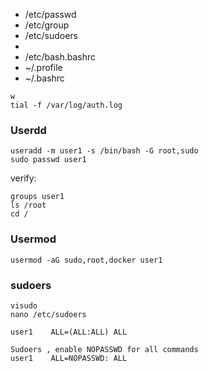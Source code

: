 - /etc/passwd
- /etc/group
- /etc/sudoers
- 
- /etc/bash.bashrc
- ~/.profile
- ~/.bashrc
  
```
w
tial -f /var/log/auth.log
```

### Userdd
```
useradd -m user1 -s /bin/bash -G root,sudo
sudo passwd user1
```
verify: 
```
groups user1
ls /root
cd /
```

### Usermod
```
usermod -aG sudo,root,docker user1
```

### sudoers
```
visudo
nano /etc/sudoers
```

```
user1    ALL=(ALL:ALL) ALL

Sudoers , enable NOPASSWD for all commands
user1    ALL=NOPASSWD: ALL

```
